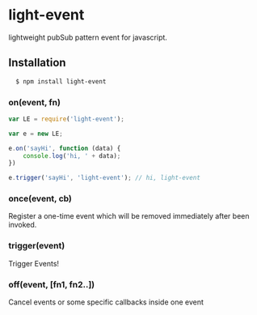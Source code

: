 # light-event

  lightweight pubSub pattern event for javascript.

## Installation
```bash
  $ npm install light-event
```
### on(event, fn)
```js
var LE = require('light-event');

var e = new LE;

e.on('sayHi', function (data) {
    console.log('hi, ' + data);
})

e.trigger('sayHi', 'light-event'); // hi, light-event
```

### once(event, cb)

  Register a one-time event which will be removed immediately after been invoked.

### trigger(event)
   Trigger Events!

### off(event, [fn1, fn2..])

  Cancel events or some specific callbacks inside one event
